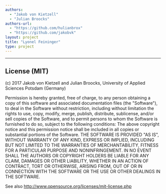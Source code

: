```yaml
--- 
authors: 
  - "Jakob von Kietzell"
  - "Julian Broocks"
authors-url: 
  - "https://github.com/hulianbrox"
  - "https://github.com/jakobvk"
layout: project
title: "Lyonel Feininger"
type: project
---
```



<hr />
<h2>License (MIT)</h2> 

(c) 2017 Jakob von Kietzell and Julian Broocks, University of Applied Sciences Potsdam (Germany)

Permission is hereby granted, free of charge, to any person obtaining a copy of this software and associated documentation files (the "Software"), to deal in the Software without restriction, including without limitation the rights to use, copy, modify, merge, publish, distribute, sublicense, and/or sell copies of the Software, and to permit persons to whom the Software is furnished to do so, subject to the following conditions: The above copyright notice and this permission notice shall be included in all copies or substantial portions of the Software. THE SOFTWARE IS PROVIDED "AS IS", WITHOUT WARRANTY OF ANY KIND, EXPRESS OR IMPLIED, INCLUDING BUT NOT LIMITED TO THE WARRANTIES OF MERCHANTABILITY, FITNESS FOR A PARTICULAR PURPOSE AND NONINFRINGEMENT. IN NO EVENT SHALL THE AUTHORS OR COPYRIGHT HOLDERS BE LIABLE FOR ANY CLAIM, DAMAGES OR OTHER LIABILITY, WHETHER IN AN ACTION OF CONTRACT, TORT OR OTHERWISE, ARISING FROM, OUT OF OR IN CONNECTION WITH THE SOFTWARE OR THE USE OR OTHER DEALINGS IN THE SOFTWARE.

See also http://www.opensource.org/licenses/mit-license.php

